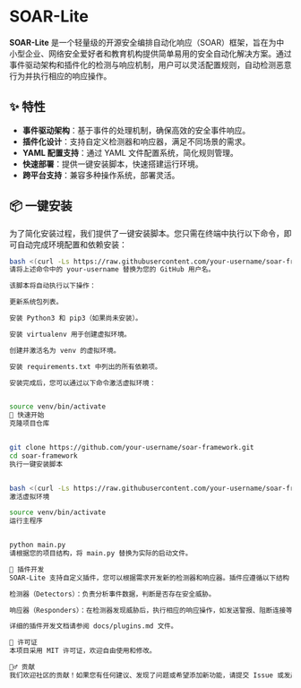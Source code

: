 # SOAR-Lite

**SOAR-Lite** 是一个轻量级的开源安全编排自动化响应（SOAR）框架，旨在为中小型企业、网络安全爱好者和教育机构提供简单易用的安全自动化解决方案。通过事件驱动架构和插件化的检测与响应机制，用户可以灵活配置规则，自动检测恶意行为并执行相应的响应操作。

## ✨ 特性

- **事件驱动架构**：基于事件的处理机制，确保高效的安全事件响应。
- **插件化设计**：支持自定义检测器和响应器，满足不同场景的需求。
- **YAML 配置支持**：通过 YAML 文件配置系统，简化规则管理。
- **快速部署**：提供一键安装脚本，快速搭建运行环境。
- **跨平台支持**：兼容多种操作系统，部署灵活。

## 📦 一键安装

为了简化安装过程，我们提供了一键安装脚本。您只需在终端中执行以下命令，即可自动完成环境配置和依赖安装：

```bash
bash <(curl -Ls https://raw.githubusercontent.com/your-username/soar-framework/main/install.sh)
请将上述命令中的 your-username 替换为您的 GitHub 用户名。

该脚本将自动执行以下操作：

更新系统包列表。

安装 Python3 和 pip3（如果尚未安装）。

安装 virtualenv 用于创建虚拟环境。

创建并激活名为 venv 的虚拟环境。

安装 requirements.txt 中列出的所有依赖项。

安装完成后，您可以通过以下命令激活虚拟环境：


source venv/bin/activate
🚀 快速开始
克隆项目仓库


git clone https://github.com/your-username/soar-framework.git
cd soar-framework
执行一键安装脚本


bash <(curl -Ls https://raw.githubusercontent.com/your-username/soar-framework/main/install.sh)
激活虚拟环境

source venv/bin/activate
运行主程序


python main.py
请根据您的项目结构，将 main.py 替换为实际的启动文件。

🧩 插件开发
SOAR-Lite 支持自定义插件，您可以根据需求开发新的检测器和响应器。插件应遵循以下结构：

检测器（Detectors）：负责分析事件数据，判断是否存在安全威胁。

响应器（Responders）：在检测器发现威胁后，执行相应的响应操作，如发送警报、阻断连接等。

详细的插件开发文档请参阅 docs/plugins.md 文件。

📄 许可证
本项目采用 MIT 许可证，欢迎自由使用和修改。

🙋‍♂️ 贡献
我们欢迎社区的贡献！如果您有任何建议、发现了问题或希望添加新功能，请提交 Issue 或发起 Pull Request。







